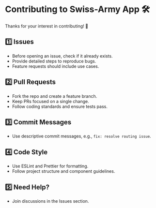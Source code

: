 # Contributing to Swiss-Army App 🛠️

Thanks for your interest in contributing! 🚀

## 1️⃣ Issues
- Before opening an issue, check if it already exists.
- Provide detailed steps to reproduce bugs.
- Feature requests should include use cases.

## 2️⃣ Pull Requests
- Fork the repo and create a feature branch.
- Keep PRs focused on a single change.
- Follow coding standards and ensure tests pass.

## 3️⃣ Commit Messages
- Use descriptive commit messages, e.g., `fix: resolve routing issue`.

## 4️⃣ Code Style
- Use ESLint and Prettier for formatting.
- Follow project structure and component guidelines.

## 5️⃣ Need Help?
- Join discussions in the Issues section.
